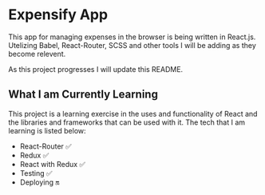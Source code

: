 # Expensify App
This app for managing expenses in the browser is being written in React.js. Utelizing Babel, React-Router, SCSS and other tools I will be adding as they become relevent.

As this project progresses I will update this README.

## What I am Currently Learning

This project is a learning exercise in the uses and functionality of React and the libraries and frameworks that can be used with it. The tech that I am learning is listed below:

- React-Router :white_check_mark:
- Redux :white_check_mark:
- React with Redux :white_check_mark:
- Testing :white_check_mark:
- Deploying :on:
